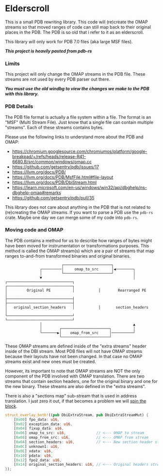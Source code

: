 # Elderscroll

This is a small PDB rewriting library. This code will (re)create the OMAP streams so that moved ranges of code can still map back to their original places in the PDB. The PDB is so old that i refer to it as an elderscroll.

This library will only work for PDB 7.0 files (aka large MSF files).

**_This project is heavily pasted from pdb-rs_**

### Limits

This project will only change the OMAP streams in the PDB file. These streams are not used by every PDB parser out there.

***You must use the old windbg to view the changes we make to the PDB with this library.***

### PDB Details

The PDB file format is actually a file system within a file. The format is an "MSF" (Multi Stream File). Just know that a single file can contain multiple "streams". Each of these streams contains bytes.

Please use the following links to understand more about the PDB and OMAP:

- https://chromium.googlesource.com/chromiumos/platform/google-breakpad/+/refs/heads/release-R41-6680.B/src/common/windows/omap.cc
- https://github.com/getsentry/pdb/issues/17
- https://llvm.org/docs/PDB/
- https://llvm.org/docs/PDB/MsfFile.html#file-layout
- https://llvm.org/docs/PDB/DbiStream.html
- https://learn.microsoft.com/en-us/windows/win32/api/dbghelp/ns-dbghelp-omap#remarks
- https://github.com/getsentry/pdb/pull/35

This library does not care about anything in the PDB that is not related to (re)creating the OMAP streams. If you want to parse a PDB use the `pdb-rs` crate. Maybe one day we can merge some of my code into `pdb-rs`.

### Moving code and OMAP

The PDB contains a method for us to describe how ranges of bytes might have been moved for instrumentation or transformations purposes. This method is called the OMAP stream(s) which are a pair of streams that map ranges to-and-from transformed binaries and original binaries.

```
                          ┌──────────────────────┐
                ┌─────────│     omap_to_src      │◀────────┐
                │         └──────────────────────┘         │
                ▼                                          │
┌──────────────────────────────┐           ┌──────────────────────────────┐
│         Original PE          │           │        Rearranged PE         │
├──────────────────────────────┤           ├──────────────────────────────┤
│   original_section_headers   │           │       section_headers        │
└──────────────────────────────┘           └──────────────────────────────┘
                │                                          ▲
                │        ┌──────────────────────┐          │
                └───────▶│    omap_from_src     │──────────┘
                         └──────────────────────┘
```

These OMAP streams are defined inside of the "extra streams" header inside of the DBI stream. Most PDB files will not have OMAP streams because their layouts have not been changed. In that case no OMAP streams exist and new ones must be created.

However, its important to note that OMAP streams are NOT the only component of the PDB involved with OMAP translation. There are two streams that contain section headers, one for the original binary and one for the new binary. These streams are also defined in the "extra streams".

There is also a "sections map" sub-stream that is used in address translation. I just zero it out, if that becomes a problem we will [spin the block](https://www.urbandictionary.com/define.php?term=Spin%20the%20block).

```rust
struct_overlay_both!((pub DbiExtraStream, pub DbiExtraStreamMut) {
    [0x00] fpo_data: u16,
    [0x02] exception_data: u16,
    [0x04] fixup_data: u16,
    [0x06] omap_to_src: u16,              // <--- OMAP to stream
    [0x08] omap_from_src: u16,            // <--- OMAP from stream
    [0x0A] section_headers: u16,          // <--- New section header stream
    [0x0C] unknown1: u16,
    [0x0E] xdata: u16,
    [0x10] pdata: u16,
    [0x12] fpo2_data: u16,
    [0x14] original_section_headers: u16, // <--- Original headers stream
});
```